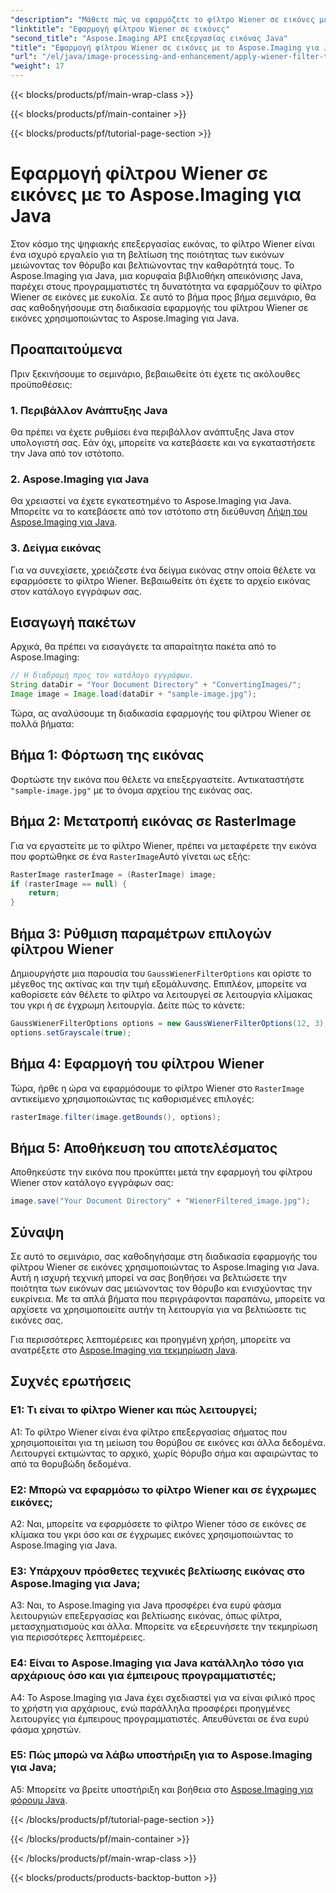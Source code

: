 ```yaml
---
"description": "Μάθετε πώς να εφαρμόζετε το φίλτρο Wiener σε εικόνες με το Aspose.Imaging για Java, βελτιώνοντας την ποιότητα της εικόνας και μειώνοντας τον θόρυβο χωρίς κόπο."
"linktitle": "Εφαρμογή φίλτρου Wiener σε εικόνες"
"second_title": "Aspose.Imaging API επεξεργασίας εικόνας Java"
"title": "Εφαρμογή φίλτρου Wiener σε εικόνες με το Aspose.Imaging για Java"
"url": "/el/java/image-processing-and-enhancement/apply-wiener-filter-to-images/"
"weight": 17
---
```


{{< blocks/products/pf/main-wrap-class >}}

{{< blocks/products/pf/main-container >}}

{{< blocks/products/pf/tutorial-page-section >}}

# Εφαρμογή φίλτρου Wiener σε εικόνες με το Aspose.Imaging για Java


Στον κόσμο της ψηφιακής επεξεργασίας εικόνας, το φίλτρο Wiener είναι ένα ισχυρό εργαλείο για τη βελτίωση της ποιότητας των εικόνων μειώνοντας τον θόρυβο και βελτιώνοντας την καθαρότητά τους. Το Aspose.Imaging για Java, μια κορυφαία βιβλιοθήκη απεικόνισης Java, παρέχει στους προγραμματιστές τη δυνατότητα να εφαρμόζουν το φίλτρο Wiener σε εικόνες με ευκολία. Σε αυτό το βήμα προς βήμα σεμινάριο, θα σας καθοδηγήσουμε στη διαδικασία εφαρμογής του φίλτρου Wiener σε εικόνες χρησιμοποιώντας το Aspose.Imaging για Java.

## Προαπαιτούμενα

Πριν ξεκινήσουμε το σεμινάριο, βεβαιωθείτε ότι έχετε τις ακόλουθες προϋποθέσεις:

### 1. Περιβάλλον Ανάπτυξης Java

Θα πρέπει να έχετε ρυθμίσει ένα περιβάλλον ανάπτυξης Java στον υπολογιστή σας. Εάν όχι, μπορείτε να κατεβάσετε και να εγκαταστήσετε την Java από τον ιστότοπο.

### 2. Aspose.Imaging για Java

Θα χρειαστεί να έχετε εγκατεστημένο το Aspose.Imaging για Java. Μπορείτε να το κατεβάσετε από τον ιστότοπο στη διεύθυνση [Λήψη του Aspose.Imaging για Java](https://releases.aspose.com/imaging/java/).

### 3. Δείγμα εικόνας

Για να συνεχίσετε, χρειάζεστε ένα δείγμα εικόνας στην οποία θέλετε να εφαρμόσετε το φίλτρο Wiener. Βεβαιωθείτε ότι έχετε το αρχείο εικόνας στον κατάλογο εγγράφων σας.

## Εισαγωγή πακέτων

Αρχικά, θα πρέπει να εισαγάγετε τα απαραίτητα πακέτα από το Aspose.Imaging:

```java
// Η διαδρομή προς τον κατάλογο εγγράφων.
String dataDir = "Your Document Directory" + "ConvertingImages/";
Image image = Image.load(dataDir + "sample-image.jpg");
```

Τώρα, ας αναλύσουμε τη διαδικασία εφαρμογής του φίλτρου Wiener σε πολλά βήματα:

## Βήμα 1: Φόρτωση της εικόνας

Φορτώστε την εικόνα που θέλετε να επεξεργαστείτε. Αντικαταστήστε `"sample-image.jpg"` με το όνομα αρχείου της εικόνας σας.

## Βήμα 2: Μετατροπή εικόνας σε RasterImage

Για να εργαστείτε με το φίλτρο Wiener, πρέπει να μεταφέρετε την εικόνα που φορτώθηκε σε ένα `RasterImage`Αυτό γίνεται ως εξής:

```java
RasterImage rasterImage = (RasterImage) image;
if (rasterImage == null) {
    return;
}
```

## Βήμα 3: Ρύθμιση παραμέτρων επιλογών φίλτρου Wiener

Δημιουργήστε μια παρουσία του `GaussWienerFilterOptions` και ορίστε το μέγεθος της ακτίνας και την τιμή εξομάλυνσης. Επιπλέον, μπορείτε να καθορίσετε εάν θέλετε το φίλτρο να λειτουργεί σε λειτουργία κλίμακας του γκρι ή σε έγχρωμη λειτουργία. Δείτε πώς το κάνετε:

```java
GaussWienerFilterOptions options = new GaussWienerFilterOptions(12, 3);
options.setGrayscale(true);
```

## Βήμα 4: Εφαρμογή του φίλτρου Wiener

Τώρα, ήρθε η ώρα να εφαρμόσουμε το φίλτρο Wiener στο `RasterImage` αντικείμενο χρησιμοποιώντας τις καθορισμένες επιλογές:

```java
rasterImage.filter(image.getBounds(), options);
```

## Βήμα 5: Αποθήκευση του αποτελέσματος

Αποθηκεύστε την εικόνα που προκύπτει μετά την εφαρμογή του φίλτρου Wiener στον κατάλογο εγγράφων σας:

```java
image.save("Your Document Directory" + "WienerFiltered_image.jpg");
```

## Σύναψη

Σε αυτό το σεμινάριο, σας καθοδηγήσαμε στη διαδικασία εφαρμογής του φίλτρου Wiener σε εικόνες χρησιμοποιώντας το Aspose.Imaging για Java. Αυτή η ισχυρή τεχνική μπορεί να σας βοηθήσει να βελτιώσετε την ποιότητα των εικόνων σας μειώνοντας τον θόρυβο και ενισχύοντας την ευκρίνεια. Με τα απλά βήματα που περιγράφονται παραπάνω, μπορείτε να αρχίσετε να χρησιμοποιείτε αυτήν τη λειτουργία για να βελτιώσετε τις εικόνες σας.

Για περισσότερες λεπτομέρειες και προηγμένη χρήση, μπορείτε να ανατρέξετε στο [Aspose.Imaging για τεκμηρίωση Java](https://reference.aspose.com/imaging/java/).

## Συχνές ερωτήσεις

### Ε1: Τι είναι το φίλτρο Wiener και πώς λειτουργεί;

A1: Το φίλτρο Wiener είναι ένα φίλτρο επεξεργασίας σήματος που χρησιμοποιείται για τη μείωση του θορύβου σε εικόνες και άλλα δεδομένα. Λειτουργεί εκτιμώντας το αρχικό, χωρίς θόρυβο σήμα και αφαιρώντας το από τα θορυβώδη δεδομένα.

### Ε2: Μπορώ να εφαρμόσω το φίλτρο Wiener και σε έγχρωμες εικόνες;

A2: Ναι, μπορείτε να εφαρμόσετε το φίλτρο Wiener τόσο σε εικόνες σε κλίμακα του γκρι όσο και σε έγχρωμες εικόνες χρησιμοποιώντας το Aspose.Imaging για Java.

### Ε3: Υπάρχουν πρόσθετες τεχνικές βελτίωσης εικόνας στο Aspose.Imaging για Java;

A3: Ναι, το Aspose.Imaging για Java προσφέρει ένα ευρύ φάσμα λειτουργιών επεξεργασίας και βελτίωσης εικόνας, όπως φίλτρα, μετασχηματισμούς και άλλα. Μπορείτε να εξερευνήσετε την τεκμηρίωση για περισσότερες λεπτομέρειες.

### Ε4: Είναι το Aspose.Imaging για Java κατάλληλο τόσο για αρχάριους όσο και για έμπειρους προγραμματιστές;

A4: Το Aspose.Imaging για Java έχει σχεδιαστεί για να είναι φιλικό προς το χρήστη για αρχάριους, ενώ παράλληλα προσφέρει προηγμένες λειτουργίες για έμπειρους προγραμματιστές. Απευθύνεται σε ένα ευρύ φάσμα χρηστών.

### Ε5: Πώς μπορώ να λάβω υποστήριξη για το Aspose.Imaging για Java;

A5: Μπορείτε να βρείτε υποστήριξη και βοήθεια στο [Aspose.Imaging για φόρουμ Java](https://forum.aspose.com/).

{{< /blocks/products/pf/tutorial-page-section >}}

{{< /blocks/products/pf/main-container >}}

{{< /blocks/products/pf/main-wrap-class >}}

{{< blocks/products/products-backtop-button >}}